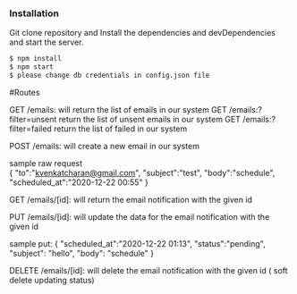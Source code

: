 ### Installation

Git clone repository and Install the dependencies and devDependencies and start the server.

```sh
$ npm install 
$ npm start
$ please change db credentials in config.json file 
```




#Routes 


GET /emails: will return the list of emails in our system
GET /emails:?filter=unsent return the list of unsent emails in our system
GET /emails:?filter=failed return the list of failed in our system

POST /emails: will create a new email in our system

sample raw request  
{
"to":"kvenkatcharan@gmail.com",
"subject":"test",
"body":"schedule",
"scheduled_at":"2020-12-22 00:55"
}

GET /emails/[id]: will return the email notification with the given id

PUT /emails/[id]: will update the data for the email notification with the given id

sample put:
{
"scheduled_at":"2020-12-22 01:13",
"status":"pending",
"subject": "hello",
"body": "schedule"
}

DELETE /emails/[id]: will delete the email notification with the given id  ( soft delete  updating status)
